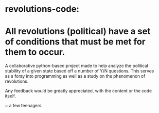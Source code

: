 # revolutions-code: 
# All revolutions (political) have a set of conditions that must be met for them to occur.

A collaborative python-based project made to help analyze the political stability of a given state based off a number of Y/N questions.
This serves as a foray into programming as well as a study on the phenomenon of revolutions. 

Any feedback would be greatly appreciated, with the content or the code itself.

~ a few teenagers
